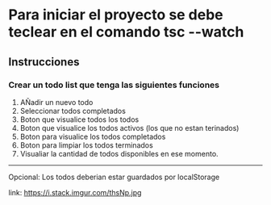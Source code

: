 # Para iniciar el proyecto se debe teclear en el comando tsc --watch

## Instrucciones

### Crear un todo list que tenga las siguientes funciones

1. AÑadir un nuevo todo
2. Seleccionar todos completados
3. Boton que visualice todos los todos
4. Boton que visualice los todos activos (los que no estan terinados)
5. Boton para visualice los todos completados
6. Boton para limpiar los todos terminados
7. Visualiar la cantidad de todos disponibles en ese momento.

---

Opcional:
Los todos deberian estar guardados por localStorage

link:
https://i.stack.imgur.com/thsNp.jpg
